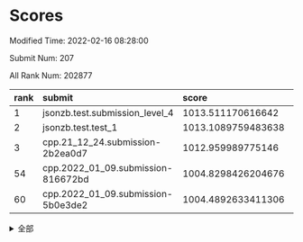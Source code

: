 # Scores

Modified Time: 2022-02-16 08:28:00

Submit Num: 207

All Rank Num: 202877

| rank |               submit               |       score        |       sigma        | pk_num |
| :--- | :--------------------------------- | :----------------- | :----------------- | :----- |
| 1    | jsonzb.test.submission_level_4     | 1013.511170616642  | 0.8048503041955164 | 3922   |
| 2    | jsonzb.test.test_1                 | 1013.1089759483638 | 0.8113015505586626 | 3923   |
| 3    | cpp.21_12_24.submission-2b2ea0d7   | 1012.959989775146  | 0.820794212179246  | 3918   |
| 54   | cpp.2022_01_09.submission-816672bd | 1004.8298426204676 | 0.7131554371527952 | 3919   |
| 60   | cpp.2022_01_09.submission-5b0e3de2 | 1004.4892633411306 | 0.7195354867405771 | 3923   |


<details>
<summary>全部</summary>

| rank |                 submit                 |       score        |       sigma        | pk_num |
| :--- | :------------------------------------- | :----------------- | :----------------- | :----- |
| 1    | jsonzb.test.submission_level_4         | 1013.511170616642  | 0.8048503041955164 | 3922   |
| 2    | jsonzb.test.test_1                     | 1013.1089759483638 | 0.8113015505586626 | 3923   |
| 3    | cpp.21_12_24.submission-2b2ea0d7       | 1012.959989775146  | 0.820794212179246  | 3918   |
| 4    | gobigger.level_3.submission_level_3_24 | 1012.1446164349485 | 0.7746961896742441 | 3917   |
| 5    | gobigger.level_3.submission_level_3_20 | 1011.3994753008996 | 0.7699475469373982 | 3919   |
| 6    | gobigger.level_3.submission_level_3_45 | 1011.358694343604  | 0.7874391233362412 | 3921   |
| 7    | gobigger.level_3.submission_level_3_16 | 1011.1825535156512 | 0.7768754768034779 | 3923   |
| 8    | gobigger.level_3.submission_level_3_30 | 1011.053697223084  | 0.8015547519920665 | 3924   |
| 9    | gobigger.level_3.submission_level_3_38 | 1010.9284499841946 | 0.7620504537279731 | 3923   |
| 10   | gobigger.level_3.submission_level_3_2  | 1010.9270343538204 | 0.7871036893230409 | 3922   |
| 11   | gobigger.level_3.submission_level_3_1  | 1010.8812736789935 | 0.7897263380784737 | 3922   |
| 12   | gobigger.level_3.submission_level_3_3  | 1010.7256330209212 | 0.7866103429983996 | 3918   |
| 13   | gobigger.level_3.submission_level_3_36 | 1010.6854948429554 | 0.7783783181102732 | 3916   |
| 14   | gobigger.level_3.submission_level_3_44 | 1010.6174075905539 | 0.7665523128739667 | 3921   |
| 15   | gobigger.level_3.submission_level_3_41 | 1010.5639416891686 | 0.7804885477423231 | 3922   |
| 16   | gobigger.level_3.submission_level_3_37 | 1010.535654634017  | 0.7548476299549854 | 3922   |
| 17   | gobigger.level_3.submission_level_3_10 | 1010.5277867884707 | 0.757620438474164  | 3920   |
| 18   | gobigger.level_3.submission_level_3_31 | 1010.4947523334127 | 0.7558094215637264 | 3920   |
| 19   | gobigger.level_3.submission_level_3_17 | 1010.4126297852193 | 0.752653175083334  | 3922   |
| 20   | gobigger.level_3.submission_level_3_7  | 1010.3094045023394 | 0.7817210267342498 | 3924   |
| 21   | gobigger.level_3.submission_level_3_19 | 1010.2096014083379 | 0.7633175083570766 | 3923   |
| 22   | gobigger.level_3.submission_level_3_42 | 1010.2037529132812 | 0.7744380913922526 | 3919   |
| 23   | gobigger.level_3.submission_level_3_9  | 1010.1780793044115 | 0.783451375762203  | 3922   |
| 24   | gobigger.level_3.submission_level_3_5  | 1010.1725121211517 | 0.779557180597953  | 3922   |
| 25   | gobigger.level_3.submission_level_3_21 | 1010.1221124863916 | 0.7692650380376979 | 3918   |
| 26   | gobigger.level_3.submission_level_3_14 | 1010.1191058236961 | 0.7693741033004422 | 3918   |
| 27   | gobigger.level_3.submission_level_3_11 | 1009.9924143508938 | 0.7497563033289373 | 3918   |
| 28   | gobigger.level_3.submission_level_3_28 | 1009.9751021294485 | 0.7623954602780457 | 3920   |
| 29   | gobigger.level_3.submission_level_3_48 | 1009.9655041704528 | 0.7554906049674176 | 3917   |
| 30   | gobigger.level_3.submission_level_3_8  | 1009.9569534446229 | 0.7516435198328878 | 3918   |
| 31   | gobigger.level_3.submission_level_3_39 | 1009.9167410844649 | 0.7361525973154387 | 3923   |
| 32   | gobigger.level_3.submission_level_3_23 | 1009.803149189605  | 0.7538756167058357 | 3921   |
| 33   | gobigger.level_3.submission_level_3_13 | 1009.7747324222233 | 0.7574677442547032 | 3915   |
| 34   | gobigger.level_3.submission_level_3_49 | 1009.7683580399905 | 0.7582093971323508 | 3917   |
| 35   | gobigger.level_3.submission_level_3_26 | 1009.7457337071965 | 0.7771345536318344 | 3923   |
| 36   | gobigger.level_3.submission_level_3_32 | 1009.6809451940966 | 0.773569882728264  | 3913   |
| 37   | gobigger.level_3.submission_level_3_46 | 1009.6466606099983 | 0.7524240016234612 | 3914   |
| 38   | gobigger.level_3.submission_level_3_35 | 1009.6231033132057 | 0.7648874229414555 | 3924   |
| 39   | gobigger.level_3.submission_level_3_18 | 1009.6176038847493 | 0.7371573980754366 | 3922   |
| 40   | gobigger.level_3.submission_level_3_40 | 1009.5899534829352 | 0.7539416705556855 | 3923   |
| 41   | gobigger.level_3.submission_level_3_34 | 1009.5734851248666 | 0.7644414466344542 | 3915   |
| 42   | gobigger.level_3.submission_level_3_0  | 1009.5080833116493 | 0.7654339283726257 | 3918   |
| 43   | gobigger.level_3.submission_level_3_43 | 1009.3064451151259 | 0.758482468053937  | 3916   |
| 44   | gobigger.level_3.submission_level_3_6  | 1009.2909175052158 | 0.7507372160191133 | 3922   |
| 45   | gobigger.level_3.submission_level_3_47 | 1009.242110827746  | 0.7329960413661768 | 3922   |
| 46   | gobigger.level_3.submission_level_3_15 | 1009.2227323301396 | 0.7377638873254433 | 3920   |
| 47   | gobigger.level_3.submission_level_3_33 | 1009.2034112103144 | 0.7510314678277192 | 3918   |
| 48   | gobigger.level_3.submission_level_3_25 | 1009.1878997244085 | 0.7443446865857505 | 3924   |
| 49   | gobigger.level_3.submission_level_3_29 | 1008.8476068266884 | 0.7422934466846077 | 3919   |
| 50   | gobigger.level_3.submission_level_3_4  | 1008.7892338705122 | 0.7303962813539102 | 3917   |
| 51   | gobigger.level_3.submission_level_3_22 | 1008.7279092071462 | 0.7580170643375608 | 3924   |
| 52   | gobigger.level_3.submission_level_3_27 | 1008.7005100721539 | 0.7527670236244092 | 3922   |
| 53   | gobigger.level_3.submission_level_3_12 | 1008.5170626437489 | 0.7372605478841607 | 3921   |
| 54   | cpp.2022_01_09.submission-816672bd     | 1004.8298426204676 | 0.7131554371527952 | 3919   |
| 55   | gobigger.level_1.submission_level_1_20 | 1004.6600620829702 | 0.7224238857813854 | 3916   |
| 56   | gobigger.level_1.submission_level_1_30 | 1004.6564508502643 | 0.7105406226153698 | 3918   |
| 57   | gobigger.level_1.submission_level_1_35 | 1004.6481422730883 | 0.7132334844925786 | 3917   |
| 58   | gobigger.level_1.submission_level_1_24 | 1004.5733122273349 | 0.7403314709872464 | 3923   |
| 59   | gobigger.level_1.submission_level_1_4  | 1004.5633897880263 | 0.7249146757990083 | 3923   |
| 60   | cpp.2022_01_09.submission-5b0e3de2     | 1004.4892633411306 | 0.7195354867405771 | 3923   |
| 61   | gobigger.level_1.submission_level_1_6  | 1004.2971826607794 | 0.7274319223008489 | 3922   |
| 62   | gobigger.level_1.submission_level_1_5  | 1004.2552753948133 | 0.7195396996421041 | 3916   |
| 63   | gobigger.level_1.submission_level_1_26 | 1004.1171381431665 | 0.7151540480749514 | 3922   |
| 64   | gobigger.level_1.submission_level_1_27 | 1004.0074189546224 | 0.7126251064623654 | 3922   |
| 65   | gobigger.level_1.submission_level_1_49 | 1003.9570428365475 | 0.7157099286697058 | 3921   |
| 66   | gobigger.level_1.submission_level_1_40 | 1003.9405344716847 | 0.7150417667197713 | 3918   |
| 67   | gobigger.level_1.submission_level_1_15 | 1003.9264242621341 | 0.7113812264928997 | 3917   |
| 68   | gobigger.level_1.submission_level_1_37 | 1003.8958891996039 | 0.7141423701080163 | 3920   |
| 69   | gobigger.level_1.submission_level_1_16 | 1003.8837245508843 | 0.7210512566900313 | 3923   |
| 70   | gobigger.level_1.submission_level_1_1  | 1003.832639061925  | 0.72740309309556   | 3921   |
| 71   | gobigger.level_1.submission_level_1_34 | 1003.7658739758864 | 0.7138775248607551 | 3920   |
| 72   | gobigger.level_1.submission_level_1_43 | 1003.6780740774851 | 0.7160229568649902 | 3920   |
| 73   | gobigger.level_1.submission_level_1_47 | 1003.628749217671  | 0.7174934669373729 | 3925   |
| 74   | gobigger.level_1.submission_level_1_12 | 1003.5943857058205 | 0.7136693719693781 | 3920   |
| 75   | gobigger.level_1.submission_level_1_13 | 1003.5707573914952 | 0.7251804140931907 | 3918   |
| 76   | gobigger.level_1.submission_level_1_28 | 1003.5178218598495 | 0.7136375556006943 | 3922   |
| 77   | gobigger.level_1.submission_level_1_45 | 1003.4929457769316 | 0.7230658945116826 | 3920   |
| 78   | gobigger.level_1.submission_level_1_46 | 1003.4811478446969 | 0.7095599174965245 | 3919   |
| 79   | gobigger.level_1.submission_level_1_17 | 1003.4415146029813 | 0.7086511475733642 | 3922   |
| 80   | gobigger.level_1.submission_level_1_19 | 1003.3975993197643 | 0.7228379112146335 | 3919   |
| 81   | gobigger.level_1.submission_level_1_11 | 1003.3924986352229 | 0.7264072817616773 | 3920   |
| 82   | gobigger.level_1.submission_level_1_44 | 1003.346898637792  | 0.7128437290723514 | 3915   |
| 83   | gobigger.level_1.submission_level_1_2  | 1003.1744195162952 | 0.7157205141898356 | 3925   |
| 84   | gobigger.level_1.submission_level_1_9  | 1003.1595044890948 | 0.7071546470243323 | 3922   |
| 85   | gobigger.level_1.submission_level_1_3  | 1003.1555800218622 | 0.7080818565606615 | 3916   |
| 86   | gobigger.level_1.submission_level_1_8  | 1003.1499764806113 | 0.7267170624598335 | 3918   |
| 87   | gobigger.level_1.submission_level_1_18 | 1003.120397443406  | 0.7137212137270524 | 3919   |
| 88   | gobigger.level_1.submission_level_1_14 | 1003.1025807222005 | 0.7018178458149763 | 3921   |
| 89   | gobigger.level_1.submission_level_1_36 | 1003.0136247106469 | 0.712934936601877  | 3919   |
| 90   | gobigger.level_1.submission_level_1_10 | 1003.009798619107  | 0.7131212786266264 | 3924   |
| 91   | gobigger.level_1.submission_level_1_21 | 1002.9188800092139 | 0.715274972532439  | 3918   |
| 92   | gobigger.level_1.submission_level_1_22 | 1002.849891737894  | 0.7209552596100329 | 3918   |
| 93   | gobigger.level_1.submission_level_1_32 | 1002.842862925019  | 0.7005699826975014 | 3922   |
| 94   | gobigger.level_1.submission_level_1_41 | 1002.6961816378948 | 0.7208122680551968 | 3923   |
| 95   | gobigger.level_1.submission_level_1_23 | 1002.6067476305174 | 0.7189247541499889 | 3923   |
| 96   | gobigger.level_1.submission_level_1_0  | 1002.5996889137567 | 0.7104665719794581 | 3919   |
| 97   | gobigger.level_1.submission_level_1_38 | 1002.3326760569977 | 0.7158225887172034 | 3919   |
| 98   | gobigger.level_1.submission_level_1_31 | 1002.3125271566729 | 0.7068824968649318 | 3924   |
| 99   | gobigger.level_1.submission_level_1_33 | 1002.2553566248158 | 0.7126904256476513 | 3923   |
| 100  | gobigger.level_1.submission_level_1_29 | 1002.0806034269499 | 0.7167609982307521 | 3924   |
| 101  | gobigger.level_1.submission_level_1_48 | 1002.0532851262985 | 0.7304127422139107 | 3922   |
| 102  | gobigger.level_1.submission_level_1_7  | 1001.9983242163233 | 0.7082376010648552 | 3919   |
| 103  | gobigger.level_1.submission_level_1_25 | 1001.9975796096707 | 0.7049352414419154 | 3919   |
| 104  | gobigger.level_1.submission_level_1_39 | 1001.8180569860181 | 0.7181220229415366 | 3919   |
| 105  | gobigger.level_1.submission_level_1_42 | 1001.4291774251835 | 0.7149968440370872 | 3920   |
| 106  | gobigger.random.submission_random_25   | 997.5254970619754  | 0.7033630367809427 | 3919   |
| 107  | gobigger.random.submission_random_2    | 996.7174183464581  | 0.7272482894169786 | 3925   |
| 108  | gobigger.random.submission_random_33   | 996.5908522275346  | 0.7084342534120838 | 3915   |
| 109  | gobigger.random.submission_random_34   | 996.4820633446133  | 0.7278788194927617 | 3922   |
| 110  | gobigger.random.submission_random_42   | 996.4209729756279  | 0.7005312301601402 | 3922   |
| 111  | gobigger.random.submission_random_10   | 996.3932157682598  | 0.7080636451368992 | 3920   |
| 112  | gobigger.random.submission_random_31   | 996.357486965229   | 0.7030619765446481 | 3924   |
| 113  | gobigger.random.submission_random_46   | 996.3263056790563  | 0.7226646551233018 | 3920   |
| 114  | gobigger.random.submission_random_4    | 996.3016800236774  | 0.7074092086696976 | 3920   |
| 115  | gobigger.random.submission_random_16   | 996.283874706811   | 0.7030500761745342 | 3918   |
| 116  | gobigger.random.submission_random_44   | 996.2799604128171  | 0.7026515665745704 | 3923   |
| 117  | gobigger.random.submission_random_29   | 996.2374353376338  | 0.7105897542036855 | 3921   |
| 118  | gobigger.random.submission_random_43   | 996.2355539752642  | 0.7268584855363098 | 3919   |
| 119  | gobigger.random.submission_random_30   | 996.1888579650786  | 0.718311816533877  | 3926   |
| 120  | gobigger.random.submission_random_26   | 996.175225001257   | 0.7159537759864592 | 3923   |
| 121  | gobigger.random.submission_random_5    | 996.1555181380246  | 0.7059997898839225 | 3918   |
| 122  | gobigger.random.submission_random_38   | 996.147127309357   | 0.7000466352484079 | 3923   |
| 123  | gobigger.random.submission_random_48   | 996.1089560147019  | 0.7083415179738123 | 3920   |
| 124  | gobigger.random.submission_random_15   | 996.0992648968605  | 0.7170867961101007 | 3923   |
| 125  | gobigger.random.submission_random_37   | 996.056825092881   | 0.7097205860249394 | 3915   |
| 126  | gobigger.random.submission_random_3    | 996.0418481545976  | 0.7155276582851071 | 3926   |
| 127  | gobigger.random.submission_random_49   | 996.0253815741992  | 0.7158672590492996 | 3924   |
| 128  | gobigger.random.submission_random_47   | 996.0053184305499  | 0.7127902208428916 | 3919   |
| 129  | gobigger.random.submission_random_32   | 995.9579588604051  | 0.7060650262922166 | 3922   |
| 130  | gobigger.random.submission_random_6    | 995.9489994736176  | 0.7036967525289666 | 3921   |
| 131  | gobigger.random.submission_random_14   | 995.935721515236   | 0.7007340897273113 | 3924   |
| 132  | gobigger.random.submission_random_12   | 995.9217181911072  | 0.7143132695130071 | 3920   |
| 133  | gobigger.random.submission_random_11   | 995.8904471778314  | 0.7136320125287305 | 3926   |
| 134  | gobigger.random.submission_random_19   | 995.8843952455518  | 0.722518741492031  | 3922   |
| 135  | gobigger.random.submission_random_28   | 995.883587424097   | 0.726612942696979  | 3920   |
| 136  | gobigger.random.submission_random_23   | 995.8316003510474  | 0.7044568522605976 | 3921   |
| 137  | gobigger.random.submission_random_39   | 995.8150100059015  | 0.6987100468801041 | 3919   |
| 138  | gobigger.random.submission_random_9    | 995.8022556855967  | 0.7088668079552601 | 3923   |
| 139  | gobigger.random.submission_random_22   | 995.7463642533723  | 0.7150990571561511 | 3924   |
| 140  | gobigger.random.submission_random_0    | 995.6419796317681  | 0.7192582636347427 | 3916   |
| 141  | gobigger.random.submission_random_18   | 995.6373357835928  | 0.7242223897715975 | 3922   |
| 142  | gobigger.random.submission_random_21   | 995.6259161080272  | 0.7191213534481677 | 3917   |
| 143  | gobigger.random.submission_random_17   | 995.5550381440695  | 0.7098667443665471 | 3923   |
| 144  | gobigger.random.submission_random_8    | 995.5000284092199  | 0.7053008553129251 | 3917   |
| 145  | gobigger.random.submission_random_27   | 995.4886942606475  | 0.6971215664350107 | 3919   |
| 146  | gobigger.random.submission_random_13   | 995.4580324982971  | 0.7196486949965791 | 3920   |
| 147  | gobigger.random.submission_random_1    | 995.3207613468276  | 0.7188888064483214 | 3920   |
| 148  | gobigger.random.submission_random_40   | 995.2019382044265  | 0.6991754121552689 | 3920   |
| 149  | gobigger.random.submission_random_7    | 995.1348715758903  | 0.7214703499552761 | 3919   |
| 150  | gobigger.random.submission_random_41   | 995.1170898961474  | 0.7162021375614043 | 3925   |
| 151  | gobigger.random.submission_random_20   | 995.0991702468209  | 0.7181407886818594 | 3921   |
| 152  | gobigger.random.submission_random_24   | 995.0474663399032  | 0.709656283678213  | 3928   |
| 153  | gobigger.random.submission_random_35   | 995.007772098445   | 0.7174188495452193 | 3917   |
| 154  | gobigger.random.submission_random_45   | 994.9497896971681  | 0.7183793293576114 | 3920   |
| 155  | gobigger.random.submission_random_36   | 994.7235000017072  | 0.7192351337853837 | 3917   |
| 156  | gobigger.level_2.submission_level_2_45 | 994.659684033155   | 0.7329179052278223 | 3921   |
| 157  | gobigger.level_2.submission_level_2_37 | 994.2636190353356  | 0.7316247495595476 | 3916   |
| 158  | gobigger.level_2.submission_level_2_16 | 994.005596778663   | 0.7282835177967006 | 3916   |
| 159  | gobigger.level_2.submission_level_2_31 | 993.7090084348154  | 0.7416300939310173 | 3917   |
| 160  | gobigger.level_2.submission_level_2_2  | 993.7088026452059  | 0.7249792600387563 | 3917   |
| 161  | gobigger.level_2.submission_level_2_34 | 993.6453341963722  | 0.7313063306002373 | 3919   |
| 162  | gobigger.level_2.submission_level_2_39 | 993.609130657505   | 0.7335942118913771 | 3922   |
| 163  | gobigger.level_2.submission_level_2_27 | 993.483339611538   | 0.7443602077289049 | 3920   |
| 164  | gobigger.level_2.submission_level_2_4  | 993.4015964445751  | 0.725292366053132  | 3917   |
| 165  | gobigger.level_2.submission_level_2_9  | 993.380872137463   | 0.7150429227468843 | 3915   |
| 166  | gobigger.level_2.submission_level_2_36 | 993.3434316550846  | 0.7446109231894796 | 3920   |
| 167  | gobigger.level_2.submission_level_2_23 | 993.2977808475753  | 0.7134752920268087 | 3921   |
| 168  | gobigger.level_2.submission_level_2_22 | 993.0964760495126  | 0.7274736343881776 | 3917   |
| 169  | gobigger.level_2.submission_level_2_21 | 992.8202571256139  | 0.7407074391157527 | 3920   |
| 170  | gobigger.level_2.submission_level_2_10 | 992.688818768671   | 0.7298210472203778 | 3922   |
| 171  | gobigger.level_2.submission_level_2_42 | 992.595154758548   | 0.7347932845136513 | 3920   |
| 172  | gobigger.level_2.submission_level_2_30 | 992.2860130213818  | 0.7377803180251746 | 3918   |
| 173  | gobigger.level_2.submission_level_2_5  | 992.2648156613565  | 0.7472820509416152 | 3922   |
| 174  | gobigger.level_2.submission_level_2_28 | 992.2600869658713  | 0.7250834639614342 | 3920   |
| 175  | gobigger.level_2.submission_level_2_1  | 992.1560026397581  | 0.7252393620466256 | 3921   |
| 176  | gobigger.level_2.submission_level_2_0  | 992.1329352680467  | 0.749802240760943  | 3919   |
| 177  | gobigger.level_2.submission_level_2_15 | 992.1134692729023  | 0.747191271116217  | 3923   |
| 178  | gobigger.level_2.submission_level_2_26 | 992.0453208672295  | 0.7340521704294313 | 3921   |
| 179  | gobigger.level_2.submission_level_2_8  | 992.0303983737049  | 0.7323301369444893 | 3921   |
| 180  | gobigger.level_2.submission_level_2_29 | 991.9611489118381  | 0.7402451049983034 | 3922   |
| 181  | gobigger.level_2.submission_level_2_24 | 991.9504512885925  | 0.730330752084247  | 3922   |
| 182  | gobigger.level_2.submission_level_2_32 | 991.8991427212206  | 0.7670702488994461 | 3922   |
| 183  | gobigger.level_2.submission_level_2_25 | 991.8930759893211  | 0.7382228448404642 | 3920   |
| 184  | gobigger.level_2.submission_level_2_6  | 991.8325477126649  | 0.7331207609983027 | 3920   |
| 185  | gobigger.level_2.submission_level_2_49 | 991.8250137998607  | 0.741112021418375  | 3920   |
| 186  | gobigger.level_2.submission_level_2_3  | 991.7725926212347  | 0.7385044464396829 | 3921   |
| 187  | gobigger.level_2.submission_level_2_47 | 991.5319346197261  | 0.735657374192067  | 3914   |
| 188  | gobigger.level_2.submission_level_2_40 | 991.3116324392105  | 0.7493918244365505 | 3920   |
| 189  | gobigger.level_2.submission_level_2_18 | 991.2868284453593  | 0.7532972118259159 | 3924   |
| 190  | gobigger.level_2.submission_level_2_11 | 991.2738622429987  | 0.7650477416552236 | 3923   |
| 191  | gobigger.level_2.submission_level_2_7  | 991.2250435317771  | 0.7456258507672364 | 3922   |
| 192  | gobigger.level_2.submission_level_2_41 | 991.1621522876177  | 0.7452033322686109 | 3923   |
| 193  | gobigger.level_2.submission_level_2_33 | 991.0661832309523  | 0.7408969048439452 | 3918   |
| 194  | gobigger.level_2.submission_level_2_12 | 990.8969969859647  | 0.7582454978936722 | 3918   |
| 195  | gobigger.level_2.submission_level_2_17 | 990.8899817725144  | 0.768403949691733  | 3919   |
| 196  | gobigger.level_2.submission_level_2_19 | 990.8308409351679  | 0.7521845676206137 | 3920   |
| 197  | gobigger.level_2.submission_level_2_13 | 990.7766075210693  | 0.7619718543212001 | 3921   |
| 198  | gobigger.level_2.submission_level_2_43 | 990.6384640755641  | 0.7561155877907777 | 3920   |
| 199  | gobigger.level_2.submission_level_2_35 | 990.596183171531   | 0.7620920275858366 | 3922   |
| 200  | gobigger.level_2.submission_level_2_44 | 990.5295326418334  | 0.7714007468381229 | 3923   |
| 201  | gobigger.level_2.submission_level_2_20 | 990.4495466766773  | 0.751549252645256  | 3917   |
| 202  | gobigger.level_2.submission_level_2_46 | 990.3646975855556  | 0.7838025398425633 | 3924   |
| 203  | gobigger.level_2.submission_level_2_48 | 990.2603966925954  | 0.7735364128895433 | 3918   |
| 204  | gobigger.level_2.submission_level_2_38 | 989.9104560355446  | 0.7506635289699399 | 3921   |
| 205  | gobigger.level_2.submission_level_2_14 | 989.7528718313657  | 0.7594627856372916 | 3921   |
| 206  | gobigger.none.submission_none_1        | 978.3817337271718  | 1.2812366203341228 | 3919   |
| 207  | gobigger.none.submission_none_0        | 977.6245475831921  | 1.3768897441986685 | 3920   |

</details>